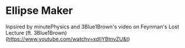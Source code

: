 # Ellipse Maker
Inpsired by  minutePhysics and 3Blue1Brown's video on Feynman's Lost Lecture (ft. 3Blue1Brown)(https://www.youtube.com/watchv=xdIjYBtnvZU&t)